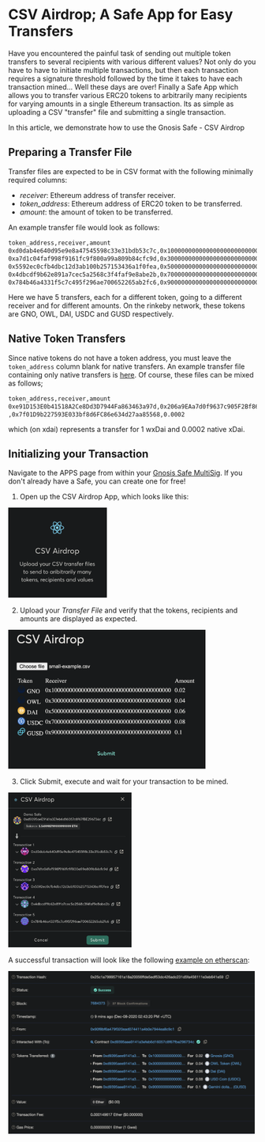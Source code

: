 # CSV Airdrop; A Safe App for Easy Transfers

Have you encountered the painful task of sending out multiple token transfers to several recipients with various different values?
Not only do you have to have to initiate multiple transactions, but then each transaction requires a signature threshold followed by the time it takes to have each transaction mined...
Well these days are over!
Finally a Safe App which allows you to transfer various ERC20 tokens to arbitrarily many recipients for varying amounts in a single Ethereum transaction.
Its as simple as uploading a CSV "transfer" file and submitting a single transaction.

In this article, we demonstrate how to use the Gnosis Safe - CSV Airdrop

## Preparing a Transfer File

Transfer files are expected to be in CSV format with the following minimally required columns:

- _receiver_: Ethereum address of transfer receiver.
- _token_address_: Ethereum address of ERC20 token to be transferred.
- _amount_: the amount of token to be transferred.

An example transfer file would look as follows:

```
token_address,receiver,amount
0xd0dab4e640d95e9e8a47545598c33e31bdb53c7c,0x1000000000000000000000000000000000000000,0.02
0xa7d1c04faf998f9161fc9f800a99a809b84cfc9d,0x3000000000000000000000000000000000000000,0.04
0x5592ec0cfb4dbc12d3ab100b257153436a1f0fea,0x5000000000000000000000000000000000000000,0.06
0x4dbcdf9b62e891a7cec5a2568c3f4faf9e8abe2b,0x7000000000000000000000000000000000000000,0.08
0x784b46a4331f5c7c495f296ae700652265ab2fc6,0x9000000000000000000000000000000000000000,0.10
```

Here we have 5 transfers, each for a different token, going to a different receiver and for different amounts. On the rinkeby network, these tokens are GNO, OWL, DAI, USDC and GUSD respectively.

## Native Token Transfers

Since native tokens do not have a token address, you must leave the `token_address` column blank for native transfers. An example transfer file containing only native transfers is [here](test_data/native-token.csv). Of course, these files can be mixed as follows;

```
token_address,receiver,amount
0xe91D153E0b41518A2Ce8Dd3D7944Fa863463a97d,0x206a9EAa7d0f9637c905F2Bf86aCaB363Abb418c,1
,0x7f01D9b227593E033bf8d6FC86e634d27aa85568,0.0002
```

which (on xdai) represents a transfer for 1 wxDai and 0.0002 native xDai.

## Initializing your Transaction

Navigate to the APPS page from within your [Gnosis Safe MultiSig](http://gnosis-safe.io/app). If you don't already have a Safe, you can create one for free!

1. Open up the CSV Airdrop App, which looks like this:

<img src="./public/tutorial/App-screen.png" width="200">

2. Upload your _Transfer File_ and verify that the tokens, recipients and amounts are displayed as expected.

<img src="./public/tutorial/File-uploaded.png" width="400">

3. Click Submit, execute and wait for your transaction to be mined.

<img src="./public/tutorial/Transaction-submission.png" width="250">

A successful transaction will look like the following [example on etherscan](https://rinkeby.etherscan.io/tx/0x25c1a799957161a18a20056ffde5edf53dc426adc231d5fa456111e3eb641e59):

<img src="./public/tutorial/tx-success.png" width="500">
